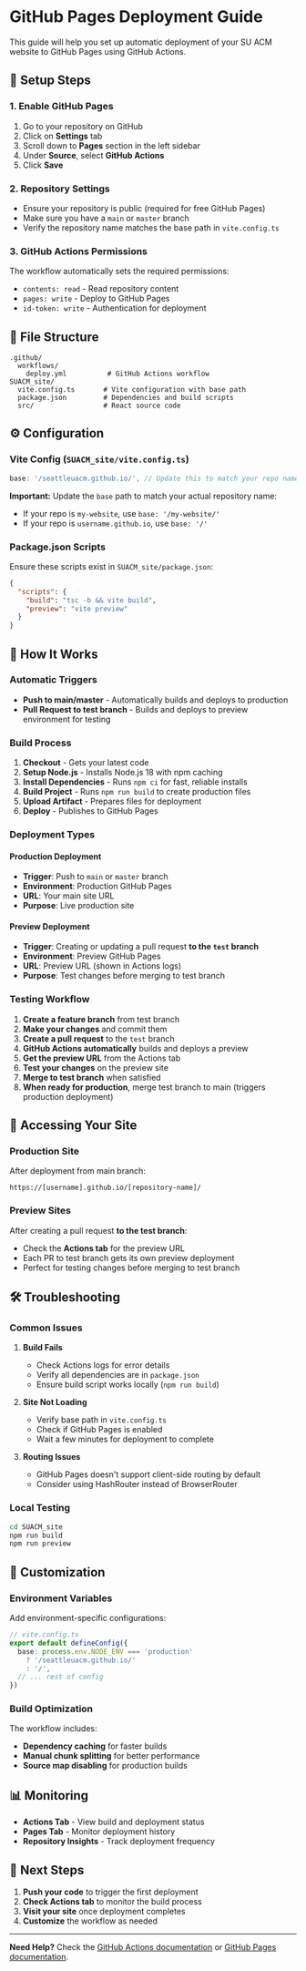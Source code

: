 # GitHub Pages Deployment Guide

This guide will help you set up automatic deployment of your SU ACM website to GitHub Pages using GitHub Actions.

## 🚀 **Setup Steps**

### 1. **Enable GitHub Pages**
1. Go to your repository on GitHub
2. Click on **Settings** tab
3. Scroll down to **Pages** section in the left sidebar
4. Under **Source**, select **GitHub Actions**
5. Click **Save**

### 2. **Repository Settings**
- Ensure your repository is public (required for free GitHub Pages)
- Make sure you have a `main` or `master` branch
- Verify the repository name matches the base path in `vite.config.ts`

### 3. **GitHub Actions Permissions**
The workflow automatically sets the required permissions:
- `contents: read` - Read repository content
- `pages: write` - Deploy to GitHub Pages
- `id-token: write` - Authentication for deployment

## 📁 **File Structure**
```
.github/
  workflows/
    deploy.yml          # GitHub Actions workflow
SUACM_site/
  vite.config.ts       # Vite configuration with base path
  package.json         # Dependencies and build scripts
  src/                 # React source code
```

## ⚙️ **Configuration**

### **Vite Config (`SUACM_site/vite.config.ts`)**
```typescript
base: '/seattleuacm.github.io/', // Update this to match your repo name
```

**Important:** Update the `base` path to match your actual repository name:
- If your repo is `my-website`, use `base: '/my-website/'`
- If your repo is `username.github.io`, use `base: '/'`

### **Package.json Scripts**
Ensure these scripts exist in `SUACM_site/package.json`:
```json
{
  "scripts": {
    "build": "tsc -b && vite build",
    "preview": "vite preview"
  }
}
```

## 🔄 **How It Works**

### **Automatic Triggers**
- **Push to main/master** - Automatically builds and deploys to production
- **Pull Request to test branch** - Builds and deploys to preview environment for testing

### **Build Process**
1. **Checkout** - Gets your latest code
2. **Setup Node.js** - Installs Node.js 18 with npm caching
3. **Install Dependencies** - Runs `npm ci` for fast, reliable installs
4. **Build Project** - Runs `npm run build` to create production files
5. **Upload Artifact** - Prepares files for deployment
6. **Deploy** - Publishes to GitHub Pages

### **Deployment Types**

#### **Production Deployment**
- **Trigger**: Push to `main` or `master` branch
- **Environment**: Production GitHub Pages
- **URL**: Your main site URL
- **Purpose**: Live production site

#### **Preview Deployment**
- **Trigger**: Creating or updating a pull request **to the `test` branch**
- **Environment**: Preview GitHub Pages
- **URL**: Preview URL (shown in Actions logs)
- **Purpose**: Test changes before merging to test branch

### **Testing Workflow**
1. **Create a feature branch** from test branch
2. **Make your changes** and commit them
3. **Create a pull request** to the `test` branch
4. **GitHub Actions automatically** builds and deploys a preview
5. **Get the preview URL** from the Actions tab
6. **Test your changes** on the preview site
7. **Merge to test branch** when satisfied
8. **When ready for production**, merge test branch to main (triggers production deployment)

## 📱 **Accessing Your Site**

### **Production Site**
After deployment from main branch:
```
https://[username].github.io/[repository-name]/
```

### **Preview Sites**
After creating a pull request **to the test branch**:
- Check the **Actions tab** for the preview URL
- Each PR to test branch gets its own preview deployment
- Perfect for testing changes before merging to test branch

## 🛠️ **Troubleshooting**

### **Common Issues**

1. **Build Fails**
   - Check Actions logs for error details
   - Verify all dependencies are in `package.json`
   - Ensure build script works locally (`npm run build`)

2. **Site Not Loading**
   - Verify base path in `vite.config.ts`
   - Check if GitHub Pages is enabled
   - Wait a few minutes for deployment to complete

3. **Routing Issues**
   - GitHub Pages doesn't support client-side routing by default
   - Consider using HashRouter instead of BrowserRouter

### **Local Testing**
```bash
cd SUACM_site
npm run build
npm run preview
```

## 🔧 **Customization**

### **Environment Variables**
Add environment-specific configurations:
```typescript
// vite.config.ts
export default defineConfig({
  base: process.env.NODE_ENV === 'production' 
    ? '/seattleuacm.github.io/' 
    : '/',
  // ... rest of config
})
```

### **Build Optimization**
The workflow includes:
- **Dependency caching** for faster builds
- **Manual chunk splitting** for better performance
- **Source map disabling** for production builds

## 📊 **Monitoring**

- **Actions Tab** - View build and deployment status
- **Pages Tab** - Monitor deployment history
- **Repository Insights** - Track deployment frequency

## 🎯 **Next Steps**

1. **Push your code** to trigger the first deployment
2. **Check Actions tab** to monitor the build process
3. **Visit your site** once deployment completes
4. **Customize** the workflow as needed

---

**Need Help?** Check the [GitHub Actions documentation](https://docs.github.com/en/actions) or [GitHub Pages documentation](https://docs.github.com/en/pages).
